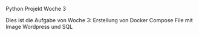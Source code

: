 Python Projekt Woche 3

Dies ist die Aufgabe von Woche 3: Erstellung von Docker Compose File mit Image Wordpress und SQL
